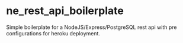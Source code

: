 # ne_rest_api_boilerplate
Simple boilerplate for a NodeJS/Express/PostgreSQL rest api with pre configurations for heroku deployment.
